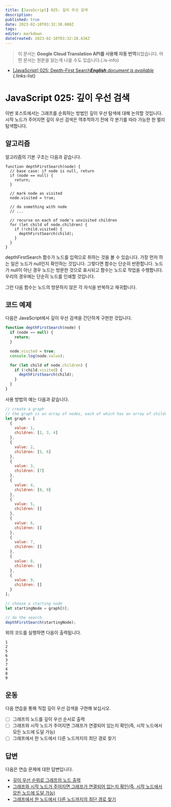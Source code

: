 ```yaml
---
title: [JavaScript] 025: 깊이 우선 검색
description: 
published: true
date: 2023-02-10T03:32:30.008Z
tags: 
editor: markdown
dateCreated: 2023-02-10T03:32:28.434Z
---
```


> 이 문서는 **Google Cloud Translation API를 사용해 자동 번역**되었습니다.
어떤 문서는 원문을 읽는게 나을 수도 있습니다.{.is-info}



- [[JavaScript] 025: Depth-First Search***English** document is available*](/en/Knowledge-base/Algorithm/javascript-025-depth-first-search)
{.links-list}


# JavaScript 025: 깊이 우선 검색

이번 포스트에서는 그래프를 순회하는 방법인 깊이 우선 탐색에 대해 논의할 것입니다. 시작 노드가 주어지면 깊이 우선 검색은 역추적하기 전에 각 분기를 따라 가능한 한 멀리 탐색합니다.

## 알고리즘

알고리즘의 기본 구조는 다음과 같습니다.

```
function depthFirstSearch(node) {
  // base case: if node is null, return
  if (node == null) {
    return;
  }

  // mark node as visited
  node.visited = true;

  // do something with node
  // ...

  // recurse on each of node's unvisited children
  for (let child of node.children) {
    if (!child.visited) {
      depthFirstSearch(child);
    }
  }
}
```

depthFirstSearch 함수가 노드를 입력으로 취하는 것을 볼 수 있습니다. 가장 먼저 하는 일은 노드가 null인지 확인하는 것입니다. 그렇다면 함수는 단순히 반환합니다. 노드가 null이 아닌 경우 노드는 방문한 것으로 표시되고 함수는 노드로 작업을 수행합니다. 우리의 경우에는 단순히 노드를 인쇄할 것입니다.

그런 다음 함수는 노드의 방문하지 않은 각 자식을 반복하고 재귀합니다.

## 코드 예제

다음은 JavaScript에서 깊이 우선 검색을 간단하게 구현한 것입니다.

```javascript
function depthFirstSearch(node) {
  if (node == null) {
    return;
  }

  node.visited = true;
  console.log(node.value);

  for (let child of node.children) {
    if (!child.visited) {
      depthFirstSearch(child);
    }
  }
}
```

사용 방법의 예는 다음과 같습니다.

```javascript
// create a graph
// the graph is an array of nodes, each of which has an array of children
let graph = [
  {
    value: 1,
    children: [2, 3, 4]
  },
  {
    value: 2,
    children: [5, 6]
  },
  {
    value: 3,
    children: [7]
  },
  {
    value: 4,
    children: [8, 9]
  },
  {
    value: 5,
    children: []
  },
  {
    value: 6,
    children: []
  },
  {
    value: 7,
    children: []
  },
  {
    value: 8,
    children: []
  },
  {
    value: 9,
    children: []
  }
];

// choose a starting node
let startingNode = graph[0];

// do the search
depthFirstSearch(startingNode);
```

위의 코드를 실행하면 다음이 출력됩니다.

```
1
2
5
6
3
7
4
8
9
```

## 운동

다음 연습을 통해 직접 깊이 우선 검색을 구현해 보십시오.

- [ ] 그래프의 노드를 깊이 우선 순서로 출력
- [ ] 그래프와 시작 노드가 주어지면 그래프가 연결되어 있는지 확인(즉, 시작 노드에서 모든 노드에 도달 가능)
- [ ] 그래프에서 한 노드에서 다른 노드까지의 최단 경로 찾기

## 답변

다음은 연습 문제에 대한 답변입니다.

- [깊이 우선 순위로 그래프의 노드 출력](https://gist.github.com/karan/3d2e8d7feb892e7e88a44e0f4db5d1e6)
- [그래프와 시작 노드가 주어지면 그래프가 연결되어 있는지 확인(즉, 시작 노드에서 모든 노드에 도달 가능)](https://gist.github.com/karan/aeef6efa0b43e57cdeba9120b18fb307)
- [그래프에서 한 노드에서 다른 노드까지의 최단 경로 찾기](https://gist.github.com/karan/31517b2c6ef92e5231e0f8e9b7b1d094)